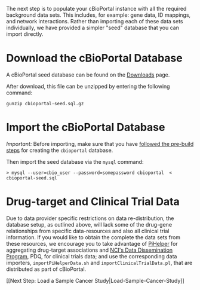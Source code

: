 The next step is to populate your cBioPortal instance with all the required background data sets.  This includes, for example:  gene data, ID mappings, and network interactions.  Rather than importing each of these data sets individually, we have provided a simpler "seed" database that you can import directly.

# Download the cBioPortal Database

A cBioPortal seed database can be found on the [Downloads](https://github.com/cBioPortal/cbioportal/wiki/Downloads#seed-database) page.

After download, this file can be unzipped by entering the following command:

    gunzip cbioportal-seed.sql.gz

# Import the cBioPortal Database

*Important:*  Before importing, make sure that you have [followed the pre-build steps](Pre-Build-Steps#prepare_database) for creating the `cbioportal` database.  

Then import the seed database via the `mysql` command:

    > mysql --user=cbio_user --password=somepassword cbioportal  < cbioportal-seed.sql

# Drug-target and Clinical Trial Data

Due to data provider specific restrictions on data re-distribution, the database setup, as outlined above, will lack some of the drug-gene relationships from specific data-resources and also all clinical trial information. If you would like to obtain the complete the data sets from these resources, we encourage you to take advantage of [PiHelper](http://bitbucket.org/armish/pihelper) for aggregating drug-target associations and [NCI's Data Dissemination Program](http://www.cancer.gov/publications/pdq), PDQ, for clinical trials data; and use the corresponding data importers, `importPiHelperData.sh` and `importClinicalTrialData.pl`, that are distributed as part of cBioPortal.

[[Next Step: Load a Sample Cancer Study|Load-Sample-Cancer-Study]]